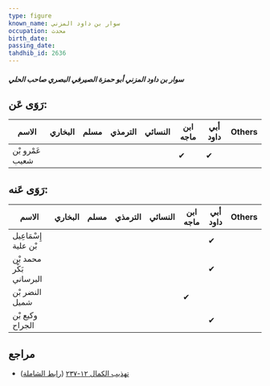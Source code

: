```yaml
---
type: figure
known_name: سوار بن داود المزني
occupation: محدث
birth_date:
passing_date:
tahdhib_id: 2636
---
```

##### سوار بن داود المزني أبو حمزة الصيرفي البصري صاحب الحلي

## رَوَى عَن:
| الاسم           | البخاري | مسلم | الترمذي | النسائي | ابن ماجه | أبي داود | Others |
| --------------- | ------- | ---- | ------- | ------- | -------- | -------- | ------ |
| عَمْرو بْن شعيب |         |      |         |         | ✔        | ✔        |        |
## رَوَى عَنه:
| الاسم                   | البخاري | مسلم | الترمذي | النسائي | ابن ماجه | أبي داود | Others |
| ----------------------- | ------- | ---- | ------- | ------- | -------- | -------- | ------ |
| إِسْمَاعِيل بْن علية    |         |      |         |         |          | ✔        |        |
| محمد بْن بَكْر البرساني |         |      |         |         |          | ✔        |        |
| النضر بْن شميل          |         |      |         |         | ✔        |          |        |
| وكيع بْن الجراح         |         |      |         |         |          | ✔        |        |
## مراجع
- [تهذيب الكمال ١٢-٢٣٧](obsidian://open?vault=Tahdhib-al-Kamal&file=Figures/٢٦٣٦-سوار%20بن%20داود%20المزني%20أبو%20حمزة%20الصيرفي%20البصري%20صاحب%20الحلي) ([رابط الشاملة](https://shamela.ws/book/3722/6010))